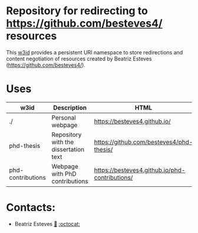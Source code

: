 # Repository for redirecting to https://github.com/besteves4/ resources

This [w3id](https://w3id.org/besteves) provides a persistent URI namespace to store redirections and content negotiation of resources created by Beatriz Esteves (https://github.com/besteves4/).

# Uses

| w3id              | Description                           | HTML                                           | RDF |
|-------------------|---------------------------------------|------------------------------------------------|-----|
| ./                | Personal webpage                      | https://besteves4.github.io/                   |     |
| phd-thesis        | Repository with the dissertation text | https://github.com/besteves4/phd-thesis/       |     |
| phd-contributions | Webpage with PhD contributions        | https://besteves4.github.io/phd-contributions/ |     |

# Contacts:
- Beatriz Esteves [:email:](mailto:beatriz.gesteves@upm.es) [:octocat:](https://github.com/besteves4)
